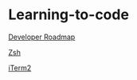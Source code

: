 # Learning-to-code

[Developer Roadmap](https://github.com/kamranahmedse/developer-roadmap) 

[Zsh](https://ohmyz.sh/)

[iTerm2](https://www.iterm2.com)
